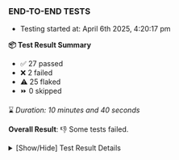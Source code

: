 ### END-TO-END TESTS

- Testing started at: April 6th 2025, 4:20:17 pm

**📦 Test Result Summary**

- ✅ 27 passed
- ❌ 2 failed
- ⚠️ 25 flaked
- ⏩ 0 skipped

⌛ _Duration: 10 minutes and 40 seconds_

**Overall Result**: 👎 Some tests failed.



<details>
    <summary>[Show/Hide] Test Result Details</summary>
    <div markdown="1">

| Test | Browser | Test Case | Tags | Result |
| :---: | :---: | :--- | :---: | :---: |
| 1 | chromium-meshery-provider | Verify Kanvas Snapshot using data-testid | unstable | ⚠️ |
| 2 | chromium-meshery-provider | Add a cluster connection by uploading kubeconfig file | unstable | ⚠️ |
| 3 | chromium-meshery-provider | Transition to disconnected state and then back to connected state | unstable | ⚠️ |
| 4 | chromium-meshery-provider | Transition to ignored state and then back to connected state | unstable | ⚠️ |
| 5 | chromium-meshery-provider | Transition to not found state and then back to connected state | unstable | ⚠️ |
| 6 | chromium-meshery-provider | Delete Kubernetes cluster connections | unstable | ⚠️ |
| 7 | chromium-meshery-provider | Verify Configure Metrics Navigation and Settings | unstable | ⚠️ |
| 8 | chromium-meshery-provider | Configure Existing Istio adapter through Mesh Adapter URL from Management page | unstable | ⚠️ |
| 9 | chromium-meshery-provider | Verify Performance Analysis Details | unstable | ⚠️ |
| 10 | chromium-meshery-provider | Add performance profile with load generator &quot;fortio&quot; and service mesh &quot;None&quot; | unstable | ⚠️ |
| 11 | chromium-meshery-provider | Connect to Meshery Istio Adapter and configure it |  | ❌ |
| 12 | chromium-meshery-provider | Ping Istio Adapter | unstable | ⚠️ |
| 13 | chromium-meshery-provider | Verify Kanvas Details | unstable | ⚠️ |
| 14 | chromium-meshery-provider | View detailed result of a performance profile (Graph Visualiser) with load generator &quot;fortio&quot; and service mesh &quot;None&quot; | unstable | ⚠️ |
| 15 | chromium-meshery-provider | Verify Meshery Adapter for Istio Section | unstable | ⚠️ |
| 16 | chromium-local-provider | Add a cluster connection by uploading kubeconfig file | unstable | ⚠️ |
| 17 | chromium-local-provider | Transition to disconnected state and then back to connected state | unstable | ⚠️ |
| 18 | chromium-local-provider | Transition to ignored state and then back to connected state | unstable | ⚠️ |
| 19 | chromium-local-provider | Transition to not found state and then back to connected state | unstable | ⚠️ |
| 20 | chromium-local-provider | Delete Kubernetes cluster connections | unstable | ⚠️ |
| 21 | chromium-local-provider | Verify Kanvas Snapshot using data-testid | unstable | ⚠️ |
| 22 | chromium-meshery-provider | Edit the configuration of a performance profile with load generator &quot;fortio&quot; and service mesh &quot;None&quot; | unstable | ⚠️ |
| 23 | chromium-local-provider | Verify Performance Analysis Details | unstable | ⚠️ |
| 24 | chromium-local-provider | Verify Configure Metrics Navigation and Settings | unstable | ⚠️ |
| 25 | chromium-local-provider | Configure Existing Istio adapter through Mesh Adapter URL from Management page | unstable | ⚠️ |
| 26 | chromium-local-provider | Verify Meshery Adapter for Istio Section | unstable | ⚠️ |
| 27 | chromium-meshery-provider | Compare test of a performance profile with load generator &quot;fortio&quot; and service mesh &quot;None&quot; | unstable | ⚠️ |
| 28 | chromium-local-provider | Add performance profile with load generator &quot;fortio&quot; and service mesh &quot;None&quot; | unstable | ⚠️ |
| 29 | chromium-local-provider | Ping Istio Adapter | unstable | ⚠️ |
| 30 | chromium-local-provider | Connect to Meshery Istio Adapter and configure it |  | ❌ |
| 31 | chromium-meshery-provider | Delete a performance profile with load generator &quot;fortio&quot; and service mesh &quot;None&quot; | unstable | ⚠️ |
| 32 | chromium-local-provider | View detailed result of a performance profile (Graph Visualiser) with load generator &quot;fortio&quot; and service mesh &quot;None&quot; | unstable | ⚠️ |
| 33 | chromium-local-provider | Edit the configuration of a performance profile with load generator &quot;fortio&quot; and service mesh &quot;None&quot; | unstable | ⚠️ |
| 34 | chromium-local-provider | Compare test of a performance profile with load generator &quot;fortio&quot; and service mesh &quot;None&quot; | unstable | ⚠️ |
| 35 | chromium-local-provider | Delete a performance profile with load generator &quot;fortio&quot; and service mesh &quot;None&quot; | unstable | ⚠️ |

</div>
</details>


<!-- To see the full report, please visit our CI/CD pipeline with reporter. -->